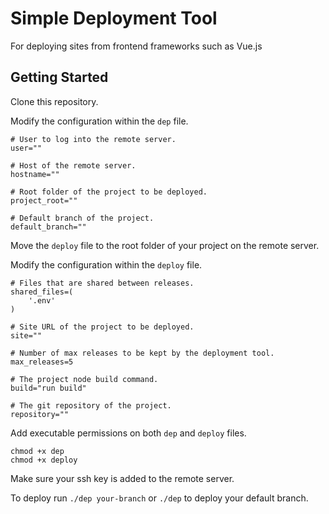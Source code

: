 # Simple Deployment Tool
For deploying sites from frontend frameworks such as Vue.js

## Getting Started
Clone this repository.

Modify the configuration within the `dep` file.
```
# User to log into the remote server.
user=""

# Host of the remote server.
hostname=""

# Root folder of the project to be deployed.
project_root=""

# Default branch of the project.
default_branch=""
```

Move the `deploy` file to the root folder of your project on the remote server.

Modify the configuration within the `deploy` file.
```
# Files that are shared between releases.
shared_files=(
    '.env'
)

# Site URL of the project to be deployed.
site=""

# Number of max releases to be kept by the deployment tool.
max_releases=5

# The project node build command.
build="run build"

# The git repository of the project.
repository=""
```

Add executable permissions on both `dep` and `deploy` files.
```
chmod +x dep
chmod +x deploy
```

Make sure your ssh key is added to the remote server.

To deploy run `./dep your-branch` or `./dep` to deploy your default branch.
